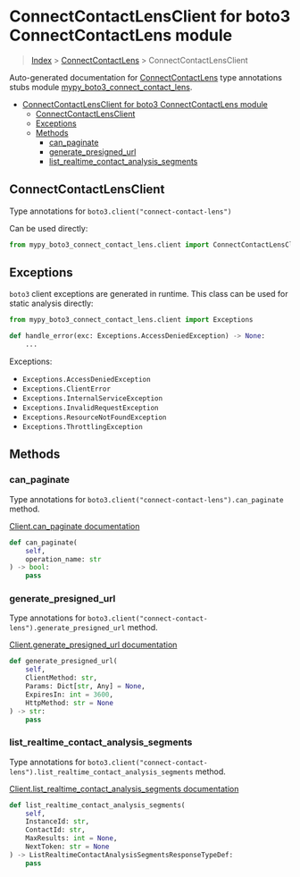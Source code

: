 # ConnectContactLensClient for boto3 ConnectContactLens module

> [Index](../index.md) > [ConnectContactLens](./index.md) > ConnectContactLensClient

Auto-generated documentation for [ConnectContactLens](https://boto3.amazonaws.com/v1/documentation/api/latest/reference/services/connect-contact-lens.html#ConnectContactLens)
type annotations stubs module [mypy_boto3_connect_contact_lens](https://pypi.org/project/mypy-boto3-connect-contact-lens/).

- [ConnectContactLensClient for boto3 ConnectContactLens module](#connectcontactlensclient-for-boto3-connectcontactlens-module)
  - [ConnectContactLensClient](#connectcontactlensclient)
  - [Exceptions](#exceptions)
  - [Methods](#methods)
    - [can_paginate](#can_paginate)
    - [generate_presigned_url](#generate_presigned_url)
    - [list_realtime_contact_analysis_segments](#list_realtime_contact_analysis_segments)

## ConnectContactLensClient

Type annotations for `boto3.client("connect-contact-lens")`

Can be used directly:

```python
from mypy_boto3_connect_contact_lens.client import ConnectContactLensClient
```

## Exceptions


`boto3` client exceptions are generated in runtime. This class can be used for static analysis directly:

```python
from mypy_boto3_connect_contact_lens.client import Exceptions

def handle_error(exc: Exceptions.AccessDeniedException) -> None:
    ...
```


Exceptions:

- `Exceptions.AccessDeniedException`
- `Exceptions.ClientError`
- `Exceptions.InternalServiceException`
- `Exceptions.InvalidRequestException`
- `Exceptions.ResourceNotFoundException`
- `Exceptions.ThrottlingException`


## Methods


### can_paginate

Type annotations for `boto3.client("connect-contact-lens").can_paginate` method.

[Client.can_paginate documentation](https://boto3.amazonaws.com/v1/documentation/api/latest/reference/services/connect-contact-lens.html#ConnectContactLens.Client.can_paginate)

```python
def can_paginate(
    self,
    operation_name: str
) -> bool:
    pass
```

### generate_presigned_url

Type annotations for `boto3.client("connect-contact-lens").generate_presigned_url` method.

[Client.generate_presigned_url documentation](https://boto3.amazonaws.com/v1/documentation/api/latest/reference/services/connect-contact-lens.html#ConnectContactLens.Client.generate_presigned_url)

```python
def generate_presigned_url(
    self,
    ClientMethod: str,
    Params: Dict[str, Any] = None,
    ExpiresIn: int = 3600,
    HttpMethod: str = None
) -> str:
    pass
```

### list_realtime_contact_analysis_segments

Type annotations for `boto3.client("connect-contact-lens").list_realtime_contact_analysis_segments` method.

[Client.list_realtime_contact_analysis_segments documentation](https://boto3.amazonaws.com/v1/documentation/api/latest/reference/services/connect-contact-lens.html#ConnectContactLens.Client.list_realtime_contact_analysis_segments)

```python
def list_realtime_contact_analysis_segments(
    self,
    InstanceId: str,
    ContactId: str,
    MaxResults: int = None,
    NextToken: str = None
) -> ListRealtimeContactAnalysisSegmentsResponseTypeDef:
    pass
```